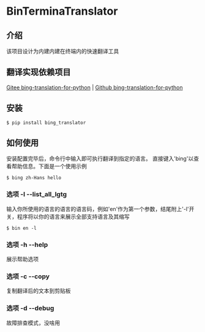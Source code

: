 # BinTerminaTranslator

## 介绍

该项目设计为内建内建在终端内的快速翻译工具

## 翻译实现依赖项目
[Gitee bing-translation-for-python][1] | [Github bing-translation-for-python][1]

## 安装

    $ pip install bing_translator

## 如何使用

安装配置完毕后，命令行中输入即可执行翻译到指定的语言。
直接键入'bing'以查看帮助信息。下面是一个使用示例

    $ bing zh-Hans hello

### 选项 -l --list_all_lgtg
输入你所使用的语言的语言的语言码，例如'en'作为第一个参数，结尾附上'-l'开关，程序将以你的语言来展示全部支持语言及其缩写

    $ bin en -l

### 选项 -h --help

展示帮助选项

### 选项 -c --copy
复制翻译后的文本到剪贴板

### 选项 -d --debug
故障排查模式，没啥用

<!-- Doc网站 -->

<!-- TODO bing-translation-for-python 项目地址 -->
<!-- Gitee -->
[1]:https://gitee.com/abchiyi/bing_translation_for_python

<!-- Github -->
[2]:https:......

